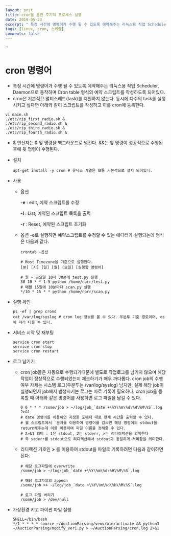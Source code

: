 ```yaml
---
layout: post
title: cron을 통한 주기적 프로세스 실행
date: 2019-05-23
excerpt: " 특정 시간에 명령어가 수행 될 수 있도록 예약해주는 리눅스용 작업 Scheduler, Daemon으로 동작하며 Cron table 형식의 예약 스크립트를 작성하도록 되어있다."
tags: [linux, cron, 스케쥴]
comments: false
---
```

``
#  cron 명령어

+ 특정 시간에 명령어가 수행 될 수 있도록 예약해주는 리눅스용 작업 Scheduler, Daemon으로 동작하며 Cron table 형식의 예약 스크립트를 작성하도록 되어있다. 
+ cron은 기본적으 멀티스레드(task)를 지원하지 않는다. 동시에 다수의 task를 실행시키고 싶다면 아래와 같이 스크립트를 작성하고 이를 cron에 등록한다.
```shell
vi main.sh
./etc/rip_first_radio.sh &
./etc/rip_second_radio.sh &
./etc/rip_third_radio.sh &
./etc/rip_fourth_radio.sh &
```
* & 연산자는 & 앞 명령을 백그라운드로 넘긴다. &&는 앞 명령이 성공적으로 수행된 후에 뒷 명령이 수행된다.

+ 설치

  ```shell
  apt-get install -y cron # 유닉스 계열은 보통 기본적으로 설치 되어있다.
  ```

+ 사용

  + 옵션 

    **-e**  : edit, 예약 스크립트를 수정

    **-l**  : List, 예약된 스크립트 목록을 출력 

    **-r**   : Reset, 예약된 스크립트 초기화

  + 옵션 -e로 실행하면 예약스크립트를 수정할 수 있는 에디터가 실행되는데 형식은 다음과 같다.

    ```shell
    crontab -옵션
    
    # Host Timezone을 기준으로 실행된다.
    [분] [시] [일] [월] [요일] [실행할 명령어]
    
    # 월 ~ 금요일 10시 30분에 test.py 실행
    30 10 * * 1-5 python /home/norr/test.py
    # 매월 15일에 10분마다 scan.py 실행
    */10 * 15 * * python /home/norr/scan.py
    ```

+ 실행 확인

  ```shell
  ps -ef | grep crond
  cat /var/log/syslog # cron log 정보를 볼 수 있다. 우분투 기준 경로이며, os에 따라 다를 수 있다.
  ```

+ 서비스 시작 및 재부팅

  ```shell
  service cron start
  service cron stop
  service cron restart
  ```

  

+ 로그 남기기

  + cron job들은 자동으로 수행되기때문에 별도로 작업로그를 남기지 않으며 해당 작업이 정상적으로 수행되었는지 체크하기가 매우 까다롭다. cron job의 수행 여부 자체는 시스템 로그(우분투는 /var/log/syslog) 남지만, 실제 해당 job이 실행되면서 job에서 발생시키는 로그는 따로 기록이 필요하다. cron job을 등록할 때 아래와 같은 명령어를 사용하면 로그 파일을 남길 수 있다. 

    ```shell
    0 0 * * * /some/job > ~/log/job_`date +\%Y\%m\%d\%H\%M\%S`.log 2>&1
    # date 명령어를 이용하면 지정한 포메터 대로 현재 시간을 출력할 수 있다.
    # 쉘 스크립트에서 `문자를 이용하여 명령어를 감싸면 해당 명령어의 stdout을 return해주는데 이를 이용하여 파일 이름을 정해줄 수 있다.
    # 2>&1 의미 : 1은 stdout, 2는 stderr, >는 리다이렉션을 의미한다
    # 즉 stderr를 stdout으로 리디렉션해서 stdout과 동일하게 처리함을 의미한다.
    ```

  + 리디렉션 기호인 **>** 를 이용하여 stdout을 파일로 기록하려면 다음과 같이하면 된다.

    ```shell
    # 해당 로그파일에 overwrite 
    /some/job > ~/log/job_`date +\%Y\%m\%d\%H\%M\%S`.log  
    
    # 해당 로그파일의 appedn
    /some/job >> ~/log/job_`date +\%Y\%m\%d\%H\%M\%S`.log  
    
    # 로그 파일 버리기
    /some/job > /dev/null
    ```

+ 가상환경 키고 파이썬 파일 실행

  ```shell
  SHELL=/bin/bash
  */1 * * * * source ~/AuctionParsing/venv/bin/activate && python3 ~/AuctionParsing/modify_ver1.py > ~/AuctionParsing/cron.log 2>&1
  ```

 
